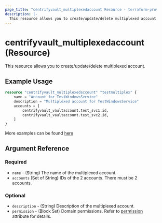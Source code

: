 ```yaml
---
page_title: "centrifyvault_multiplexedaccount Resource - terraform-provider-centrify"
description: |-
  This resource allows you to create/update/delete multiplexed account.
---
```


# centrifyvault_multiplexedaccount (Resource)

This resource allows you to create/update/delete multiplexed account.

## Example Usage

```terraform
resource "centrifyvault_multiplexedaccount" "testmultiplex" {
    name = "Account for TestWindowsService"
    description = "Multiplexed account for TestWindowsService"
    accounts = [
        centrifyvault_vaultaccount.test_svc1.id,
        centrifyvault_vaultaccount.test_svc2.id,
    ]
}
```

More examples can be found [here](../../examples/centrifyvault_service/)

## Argument Reference

### Required

- `name` - (String) The name of the multiplexed account.
- `accounts` (Set of String) IDs of the 2 accounts. There must be 2 accounts.

### Optional

- `description` - (String) Description of the multiplexed account.
- `permission` - (Block Set) Domain permissions. Refer to [permission](./attribute_permission.md) attribute for details.

